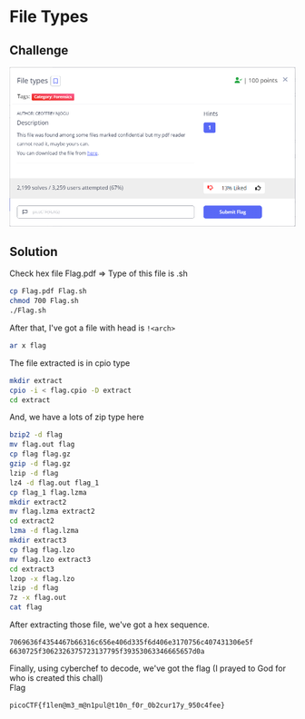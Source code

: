 # File Types

## Challenge

![alt text](https://github.com/TwentySick/CTF/blob/8bd8a9685a19f43262b3eb36fdb28191ed28e594/PicoCTF/picoctf2022/forensics/File_Types/images/challenge.png)

## Solution

Check hex file Flag.pdf => Type of this file is .sh

```bash
cp Flag.pdf Flag.sh
chmod 700 Flag.sh
./Flag.sh
```
After that, I've got a file with head is `!<arch>`

```bash
ar x flag
```
The file extracted is in cpio type
```bash
mkdir extract
cpio -i < flag.cpio -D extract
cd extract
```
And, we have a lots of zip type here
```bash
bzip2 -d flag
mv flag.out flag
cp flag flag.gz
gzip -d flag.gz
lzip -d flag
lz4 -d flag.out flag_1
cp flag_1 flag.lzma
mkdir extract2
mv flag.lzma extract2
cd extract2
lzma -d flag.lzma
mkdir extract3
cp flag flag.lzo
mv flag.lzo extract3
cd extract3
lzop -x flag.lzo
lzip -d flag
7z -x flag.out
cat flag
```
After extracting those file, we've got a hex sequence. 

```
7069636f4354467b66316c656e406d335f6d406e3170756c407431306e5f
6630725f3062326375723137795f39353063346665657d0a
```
Finally, using cyberchef to decode, we've got the flag (I prayed to God for who is created this chall)\
Flag
```
picoCTF{f1len@m3_m@n1pul@t10n_f0r_0b2cur17y_950c4fee}
```

